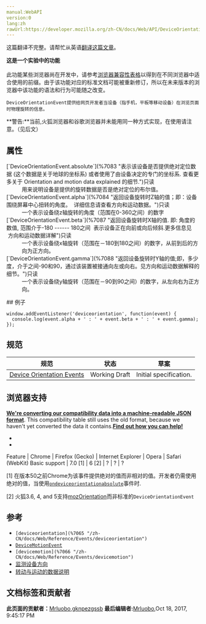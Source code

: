 ```yaml
---
manual:WebAPI
version:0
lang:zh
rawUrl:https://developer.mozilla.org/zh-CN/docs/Web/API/DeviceOrientationEvent
---
```




这篇翻译不完整。请帮忙从英语[翻译这篇文章](%7078 "")。






**这是一个实验中的功能**<br></br>此功能某些浏览器尚在开发中，请参考[浏览器兼容性表格](%7080 "")以得到在不同浏览器中适合使用的前缀。由于该功能对应的标准文档可能被重新修订，所以在未来版本的浏览器中该功能的语法和行为可能随之改变。




`DeviceOrientationEvent提供给网页开发者当设备（指手机，平板等移动设备）在浏览页面时物理旋转的信息。`



**警告:**当前,火狐浏览器和谷歌浏览器并未能用同一种方式实现，在使用请注意。（见后文）



## 属性<a name="属性"></a>
<dl><dt>[`DeviceOrientationEvent.absolute`](%7083 "表示该设备是否提供绝对定位数据 (这个数据是关于地球的坐标系) 或者使用了由设备决定的专门的坐标系. 查看更多关于 Orientation and motion data explained 的细节.")只读</dt><dd>用来说明设备是提供的旋转数据是否是绝对定位的布尔值。</dd><dt>[`DeviceOrientationEvent.alpha`](%7084 "返回设备旋转时Z轴的值；即：设备围绕屏幕中心扭转的角度。  详细信息请查看方向和运动数据。")只读</dt><dd>一个表示设备绕z轴旋转的角度（范围在0-360之间）的数字</dd><dt></dt><dt>[`DeviceOrientationEvent.beta`](%7087 "返回设备旋转时X轴的值. 即: 角度的数值, 范围介于-180 ------ 180之间  表示设备正在向前或向后倾斜.更多信息见  方向和运动数据详解")只读</dt><dd>一个表示设备绕x轴旋转（范围在－180到180之间）的数字，从前到后的方向为正方向。</dd><dt>[`DeviceOrientationEvent.gamma`](%7088 "返回设备旋转时Y轴的值;即，多少度，介于之间-90和90，通过该装置被接通向左或向右。见方向和运动数据解释的细节。")只读</dt><dd>一个表示设备绕y轴旋转（范围在－90到90之间）的数字，从左向右为正方向。</dd></dl>
## 例子<a name="例子"></a>

```
window.addEventListener('deviceorientation', function(event) {
  console.log(event.alpha + ' : ' + event.beta + ' : ' + event.gamma);
});
```

## 规范<a name="规范"></a>
规范 | 状态 | 草案 
 ---  |  ---  |  ---  | 
[Device Orientation Events](%7062 "Device Orientation Events") | Working Draft | Initial specification. 


## 浏览器支持<a name="浏览器支持"></a>


**[We&#39;re converting our compatibility data into a machine-readable JSON format](%3344 "")**. This compatibility table still uses the old format, because we haven&#39;t yet converted the data it contains.**[Find out how you can help!](%3392 "")**


* 
* 
Feature | Chrome | Firefox (Gecko) | Internet Explorer | Opera | Safari (WebKit) 
Basic support | 7.0 [1] | 6 [2] | ? | ? | ? 





[1] 在版本50之前Chrome为该事件提供绝对的值而非相对的值。开发者仍需使用绝对的值，当使用[`ondeviceorientationabsolute`](%7101 "此页面仍未被本地化, 期待您的翻译!")事件时.



[2] 火狐3.6, 4, and 5支持[mozOrientation](%7102 "")而非标准的`DeviceOrientationEvent`


## 参考<a name="参考"></a>

* `[deviceorientation](%7065 "/zh-CN/docs/Web/Reference/Events/deviceorientation")`
* [`DeviceMotionEvent`](%2664 "DeviceMotionEvent为web开发者提供了关于设备的位置和方向改变的速度的信息。")
* `[devicemotion](%7066 "/zh-CN/docs/Web/Reference/Events/devicemotion")`
* [监测设备方向](%7067 "/en-US/docs/WebAPI/Detecting_device_orientation")
* [转动与运动的数据说明](%7068 "Orientation and motion data explained")



## 文档标签和贡献者
**此页面的贡献者：**[Mrluobo](%7108 ""),[gknpezgssb](%7109 "")
**最后编辑者:**[Mrluobo](%7108 ""),<time>Oct 18, 2017, 9:45:17 PM</time>


